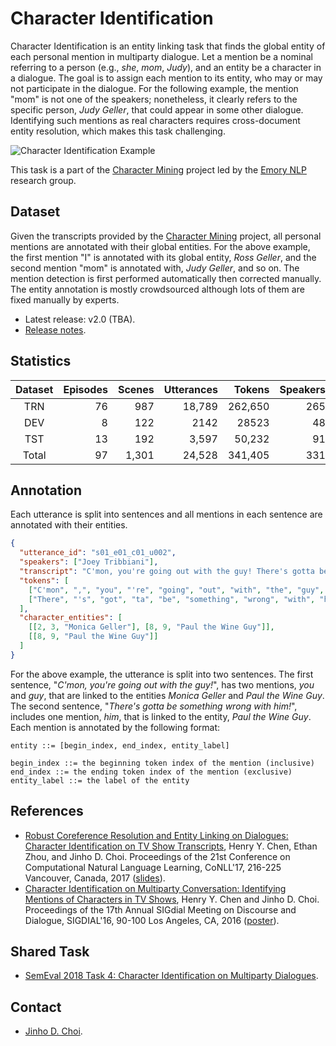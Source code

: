 # Character Identification

Character Identification is an entity linking task that finds the global entity of each personal mention in multiparty dialogue. 
Let a mention be a nominal referring to a person (e.g., *she*, *mom*, *Judy*), and an entity be a character in a dialogue. 
The goal is to assign each mention to its entity, who may or may not participate in the dialogue. 
For the following example, the mention "mom" is not one of the speakers; nonetheless, it clearly refers to the specific person, *Judy Geller*, that could appear in some other dialogue. Identifying such mentions as real characters requires cross-document entity resolution, which makes this task challenging.

![Character Identification Example](http://nlp.mathcs.emory.edu/character-mining/img/character-identification-example.png)

This task is a part of the [Character Mining](https://github.com/emorynlp/character-mining) project led by the [Emory NLP](http://nlp.mathcs.emory.edu) research group.

## Dataset

Given the transcripts provided by the [Character Mining](https://github.com/emorynlp/character-mining) project, all personal mentions are annotated with their global entities.
For the above example, the first mention "I" is annotated with its global entity, *Ross Geller*, and the second mention "mom" is annotated with, *Judy Geller*, and so on.
The mention detection is first performed automatically then corrected manually.
The entity annotation is mostly crowdsourced although lots of them are fixed manually by experts.

* Latest release: v2.0 (TBA).
* [Release notes](doc/release-notes.md).

## Statistics

| Dataset | Episodes | Scenes | Utterances |  Tokens | Speakers | Mentions | Entities |
|:-------:|---------:|-------:|-----------:|--------:|---------:|---------:|---------:|
| TRN   | 76 | 987   | 18,789 | 262,650 | 265 | 36,385 | 628 |
| DEV   | 8  | 122   | 2142   | 28523   | 48  | 3932   | 102 |
| TST   | 13 | 192   | 3,597  | 50,232  | 91  | 7,050  | 165 |
| Total | 97 | 1,301 | 24,528 | 341,405 | 331 | 47,367 | 781 |

## Annotation

Each utterance is split into sentences and all mentions in each sentence are annotated with their entities.

```json
{
  "utterance_id": "s01_e01_c01_u002",
  "speakers": ["Joey Tribbiani"],
  "transcript": "C'mon, you're going out with the guy! There's gotta be something wrong with him!",
  "tokens": [
    ["C'mon", ",", "you", "'re", "going", "out", "with", "the", "guy", "!"],
    ["There", "'s", "got", "ta", "be", "something", "wrong", "with", "him", "!"]
  ],
  "character_entities": [
    [[2, 3, "Monica Geller"], [8, 9, "Paul the Wine Guy"]],
    [[8, 9, "Paul the Wine Guy"]]
  ]
}
```

For the above example, the utterance is split into two sentences.
The first sentence, "*C'mon, you're going out with the guy!*", has two mentions, *you* and *guy*, that are linked to the entities *Monica Geller* and *Paul the Wine Guy*.
The second sentence, "*There's gotta be something wrong with him!*", includes one mention, *him*, that is linked to the entity, *Paul the Wine Guy*.
Each mention is annotated by the following format:

```
entity ::= [begin_index, end_index, entity_label]

begin_index ::= the beginning token index of the mention (inclusive)
end_index ::= the ending token index of the mention (exclusive)
entity_label ::= the label of the entity
```

## References

* [Robust Coreference Resolution and Entity Linking on Dialogues: Character Identification on TV Show Transcripts](http://www.aclweb.org/anthology/K17-1023), Henry Y. Chen, Ethan Zhou, and Jinho D. Choi. Proceedings of the 21st Conference on Computational Natural Language Learning, CoNLL'17, 216-225 Vancouver, Canada, 2017 ([slides](https://www.slideshare.net/jchoi7s/robust-coreference-resolution-and-entity-linking-on-dialogues-character-identification-on-tv-show-transcripts)).
* [Character Identification on Multiparty Conversation: Identifying Mentions of Characters in TV Shows](http://www.aclweb.org/anthology/W16-3612), Henry Y. Chen and Jinho D. Choi. Proceedings of the 17th Annual SIGdial Meeting on Discourse and Dialogue, SIGDIAL'16, 90-100 Los Angeles, CA, 2016 ([poster](https://www.slideshare.net/jchoi7s/character-identification-on-multiparty-conversation-identifying-mentions-of-characters-in-tv-shows)).

## Shared Task

* [SemEval 2018 Task 4: Character Identification on Multiparty Dialogues](https://github.com/emorynlp/semeval-2018-task4).

## Contact

* [Jinho D. Choi](http://www.mathcs.emory.edu/~choi).
